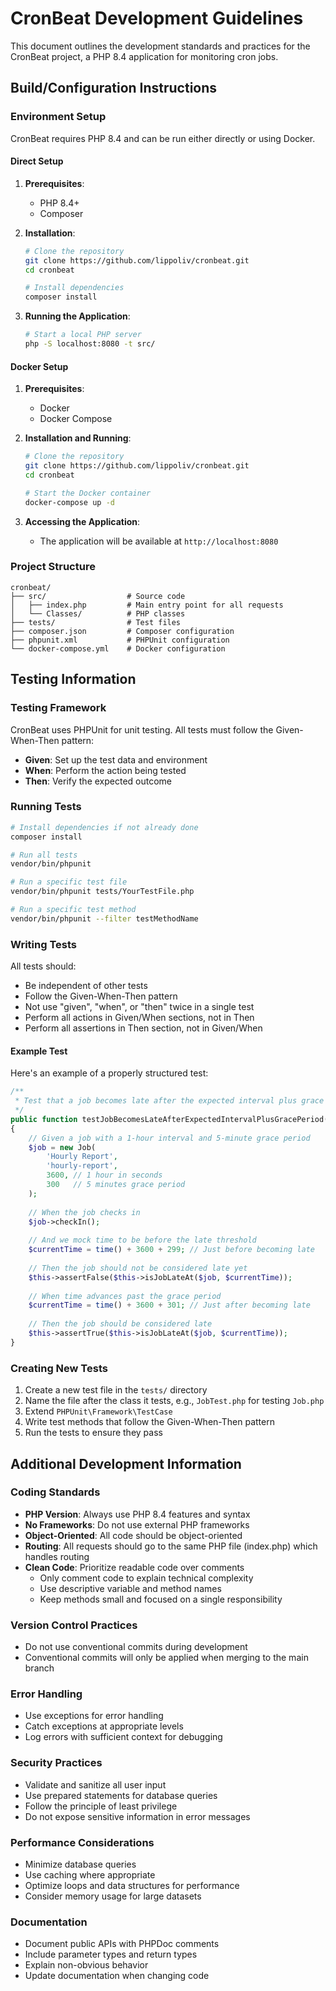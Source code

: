 # CronBeat Development Guidelines

This document outlines the development standards and practices for the CronBeat project, a PHP 8.4 application for monitoring cron jobs.

## Build/Configuration Instructions

### Environment Setup

CronBeat requires PHP 8.4 and can be run either directly or using Docker.

#### Direct Setup

1. **Prerequisites**:
   - PHP 8.4+
   - Composer

2. **Installation**:
   ```bash
   # Clone the repository
   git clone https://github.com/lippoliv/cronbeat.git
   cd cronbeat
   
   # Install dependencies
   composer install
   ```

3. **Running the Application**:
   ```bash
   # Start a local PHP server
   php -S localhost:8080 -t src/
   ```

#### Docker Setup

1. **Prerequisites**:
   - Docker
   - Docker Compose

2. **Installation and Running**:
   ```bash
   # Clone the repository
   git clone https://github.com/lippoliv/cronbeat.git
   cd cronbeat
   
   # Start the Docker container
   docker-compose up -d
   ```

3. **Accessing the Application**:
   - The application will be available at `http://localhost:8080`

### Project Structure

```
cronbeat/
├── src/                  # Source code
│   ├── index.php         # Main entry point for all requests
│   └── Classes/          # PHP classes
├── tests/                # Test files
├── composer.json         # Composer configuration
├── phpunit.xml           # PHPUnit configuration
└── docker-compose.yml    # Docker configuration
```

## Testing Information

### Testing Framework

CronBeat uses PHPUnit for unit testing. All tests must follow the Given-When-Then pattern:

- **Given**: Set up the test data and environment
- **When**: Perform the action being tested
- **Then**: Verify the expected outcome

### Running Tests

```bash
# Install dependencies if not already done
composer install

# Run all tests
vendor/bin/phpunit

# Run a specific test file
vendor/bin/phpunit tests/YourTestFile.php

# Run a specific test method
vendor/bin/phpunit --filter testMethodName
```

### Writing Tests

All tests should:
- Be independent of other tests
- Follow the Given-When-Then pattern
- Not use "given", "when", or "then" twice in a single test
- Perform all actions in Given/When sections, not in Then
- Perform all assertions in Then section, not in Given/When

#### Example Test

Here's an example of a properly structured test:

```php
/**
 * Test that a job becomes late after the expected interval plus grace period
 */
public function testJobBecomesLateAfterExpectedIntervalPlusGracePeriod(): void
{
    // Given a job with a 1-hour interval and 5-minute grace period
    $job = new Job(
        'Hourly Report',
        'hourly-report',
        3600, // 1 hour in seconds
        300   // 5 minutes grace period
    );
    
    // When the job checks in
    $job->checkIn();
    
    // And we mock time to be before the late threshold
    $currentTime = time() + 3600 + 299; // Just before becoming late
    
    // Then the job should not be considered late yet
    $this->assertFalse($this->isJobLateAt($job, $currentTime));
    
    // When time advances past the grace period
    $currentTime = time() + 3600 + 301; // Just after becoming late
    
    // Then the job should be considered late
    $this->assertTrue($this->isJobLateAt($job, $currentTime));
}
```

### Creating New Tests

1. Create a new test file in the `tests/` directory
2. Name the file after the class it tests, e.g., `JobTest.php` for testing `Job.php`
3. Extend `PHPUnit\Framework\TestCase`
4. Write test methods that follow the Given-When-Then pattern
5. Run the tests to ensure they pass

## Additional Development Information

### Coding Standards

- **PHP Version**: Always use PHP 8.4 features and syntax
- **No Frameworks**: Do not use external PHP frameworks
- **Object-Oriented**: All code should be object-oriented
- **Routing**: All requests should go to the same PHP file (index.php) which handles routing
- **Clean Code**: Prioritize readable code over comments
  - Only comment code to explain technical complexity
  - Use descriptive variable and method names
  - Keep methods small and focused on a single responsibility

### Version Control Practices

- Do not use conventional commits during development
- Conventional commits will only be applied when merging to the main branch

### Error Handling

- Use exceptions for error handling
- Catch exceptions at appropriate levels
- Log errors with sufficient context for debugging

### Security Practices

- Validate and sanitize all user input
- Use prepared statements for database queries
- Follow the principle of least privilege
- Do not expose sensitive information in error messages

### Performance Considerations

- Minimize database queries
- Use caching where appropriate
- Optimize loops and data structures for performance
- Consider memory usage for large datasets

### Documentation

- Document public APIs with PHPDoc comments
- Include parameter types and return types
- Explain non-obvious behavior
- Update documentation when changing code